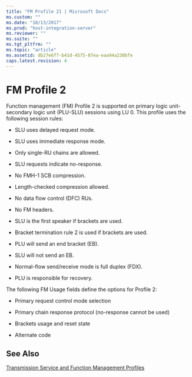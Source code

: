 ```yaml
---
title: "FM Profile 21 | Microsoft Docs"
ms.custom: ""
ms.date: "10/13/2017"
ms.prod: "host-integration-server"
ms.reviewer: ""
ms.suite: ""
ms.tgt_pltfrm: ""
ms.topic: "article"
ms.assetid: db27e6f7-b41d-4575-87ea-eaa94a230bfe
caps.latest.revision: 4
---
```

# FM Profile 2
Function management (FM) Profile 2 is supported on primary logic unit-secondary logic unit (PLU-SLU) sessions using LU 0. This profile uses the following session rules:  
  
-   SLU uses delayed request mode.  
  
-   SLU uses immediate response mode.  
  
-   Only single-RU chains are allowed.  
  
-   SLU requests indicate no-response.  
  
-   No FMH-1 SCB compression.  
  
-   Length-checked compression allowed.  
  
-   No data flow control (DFC) RUs.  
  
-   No FM headers.  
  
-   SLU is the first speaker if brackets are used.  
  
-   Bracket termination rule 2 is used if brackets are used.  
  
-   PLU will send an end bracket (EB).  
  
-   SLU will not send an EB.  
  
-   Normal-flow send/receive mode is full duplex (FDX).  
  
-   PLU is responsible for recovery.  
  
 The following FM Usage fields define the options for Profile 2:  
  
-   Primary request control mode selection  
  
-   Primary chain response protocol (no-response cannot be used)  
  
-   Brackets usage and reset state  
  
-   Alternate code  
  
## See Also  
 [Transmission Service and Function Management Profiles](../core/transmission-service-and-function-management-profiles.md)